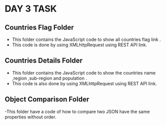 # DAY 3 TASK

## Countries Flag Folder

- This folder contains the JavaScript code to show all countries flag link .
- This code is done by using XMLhttpRequest using REST API link.

## Countries Details Folder

- This folder contains the JavaScript code to show the countries name ,region ,sub-region and population .
- This code is also done by using XMLhttpRequest using REST API link.

## Object Comparison Folder

-This folder have a code of how to compare two JSON have the same properties without order.
